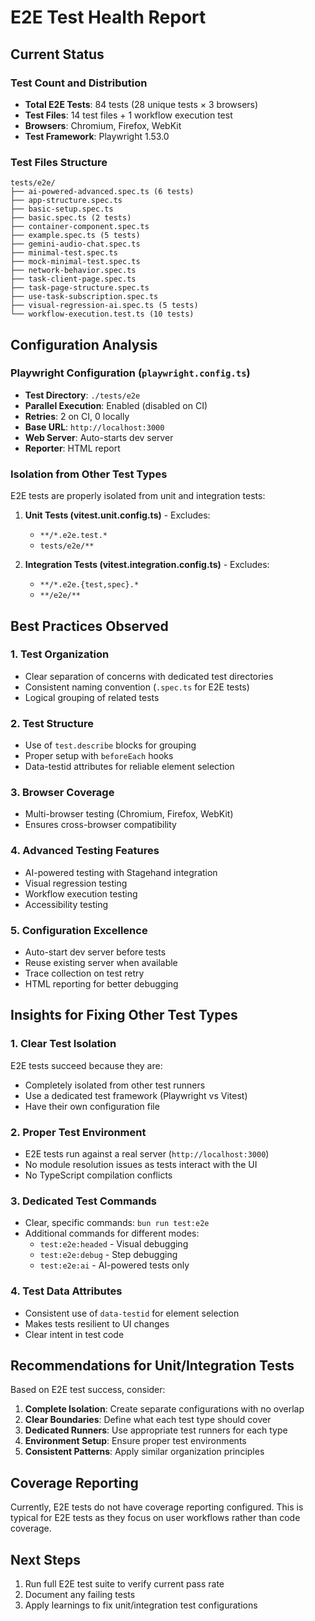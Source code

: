 # E2E Test Health Report

## Current Status

### Test Count and Distribution
- **Total E2E Tests**: 84 tests (28 unique tests × 3 browsers)
- **Test Files**: 14 test files + 1 workflow execution test
- **Browsers**: Chromium, Firefox, WebKit
- **Test Framework**: Playwright 1.53.0

### Test Files Structure
```
tests/e2e/
├── ai-powered-advanced.spec.ts (6 tests)
├── app-structure.spec.ts
├── basic-setup.spec.ts
├── basic.spec.ts (2 tests)
├── container-component.spec.ts
├── example.spec.ts (5 tests)
├── gemini-audio-chat.spec.ts
├── minimal-test.spec.ts
├── mock-minimal-test.spec.ts
├── network-behavior.spec.ts
├── task-client-page.spec.ts
├── task-page-structure.spec.ts
├── use-task-subscription.spec.ts
├── visual-regression-ai.spec.ts (5 tests)
└── workflow-execution.test.ts (10 tests)
```

## Configuration Analysis

### Playwright Configuration (`playwright.config.ts`)
- **Test Directory**: `./tests/e2e`
- **Parallel Execution**: Enabled (disabled on CI)
- **Retries**: 2 on CI, 0 locally
- **Base URL**: `http://localhost:3000`
- **Web Server**: Auto-starts dev server
- **Reporter**: HTML report

### Isolation from Other Test Types
E2E tests are properly isolated from unit and integration tests:

1. **Unit Tests (vitest.unit.config.ts)** - Excludes:
   - `**/*.e2e.test.*`
   - `tests/e2e/**`

2. **Integration Tests (vitest.integration.config.ts)** - Excludes:
   - `**/*.e2e.{test,spec}.*`
   - `**/e2e/**`

## Best Practices Observed

### 1. Test Organization
- Clear separation of concerns with dedicated test directories
- Consistent naming convention (`.spec.ts` for E2E tests)
- Logical grouping of related tests

### 2. Test Structure
- Use of `test.describe` blocks for grouping
- Proper setup with `beforeEach` hooks
- Data-testid attributes for reliable element selection

### 3. Browser Coverage
- Multi-browser testing (Chromium, Firefox, WebKit)
- Ensures cross-browser compatibility

### 4. Advanced Testing Features
- AI-powered testing with Stagehand integration
- Visual regression testing
- Workflow execution testing
- Accessibility testing

### 5. Configuration Excellence
- Auto-start dev server before tests
- Reuse existing server when available
- Trace collection on test retry
- HTML reporting for better debugging

## Insights for Fixing Other Test Types

### 1. Clear Test Isolation
E2E tests succeed because they are:
- Completely isolated from other test runners
- Use a dedicated test framework (Playwright vs Vitest)
- Have their own configuration file

### 2. Proper Test Environment
- E2E tests run against a real server (`http://localhost:3000`)
- No module resolution issues as tests interact with the UI
- No TypeScript compilation conflicts

### 3. Dedicated Test Commands
- Clear, specific commands: `bun run test:e2e`
- Additional commands for different modes:
  - `test:e2e:headed` - Visual debugging
  - `test:e2e:debug` - Step debugging
  - `test:e2e:ai` - AI-powered tests only

### 4. Test Data Attributes
- Consistent use of `data-testid` for element selection
- Makes tests resilient to UI changes
- Clear intent in test code

## Recommendations for Unit/Integration Tests

Based on E2E test success, consider:

1. **Complete Isolation**: Create separate configurations with no overlap
2. **Clear Boundaries**: Define what each test type should cover
3. **Dedicated Runners**: Use appropriate test runners for each type
4. **Environment Setup**: Ensure proper test environments
5. **Consistent Patterns**: Apply similar organization principles

## Coverage Reporting

Currently, E2E tests do not have coverage reporting configured. This is typical for E2E tests as they focus on user workflows rather than code coverage.

## Next Steps

1. Run full E2E test suite to verify current pass rate
2. Document any failing tests
3. Apply learnings to fix unit/integration test configurations